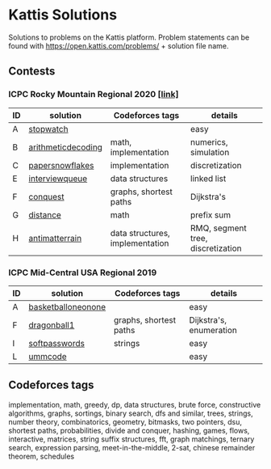 # Kattis Solutions

Solutions to problems on the Kattis platform. Problem statements can be found with https://open.kattis.com/problems/ + solution file name.

## Contests

### ICPC Rocky Mountain Regional 2020 [[link]](https://rmc20.kattis.com/problems)

ID | solution | Codeforces tags | details
---|----------|-----------------|---
A  | [stopwatch](stopwatch.cpp) | | easy
B  | [arithmeticdecoding](arithmeticdecoding.cpp) | math, implementation | numerics, simulation
C  | [papersnowflakes](papersnowflakes.cpp) | implementation | discretization
E  | [interviewqueue](interviewqueue.cpp) | data structures | linked list
F  | [conquest](conquest.cpp) | graphs, shortest paths | Dijkstra's
G  | [distance](distance.cpp) | math | prefix sum
H  | [antimatterrain](antimatterrain.cpp) | data structures, implementation | RMQ, segment tree, discretization

### ICPC Mid-Central USA Regional 2019

ID | solution | Codeforces tags | details
---|----------|-----------------|---
A  | [basketballoneonone](basketballoneonone.cpp) | | easy
F  | [dragonball1](dragonball1.cpp) | graphs, shortest paths | Dijkstra's, enumeration
I  | [softpasswords](softpasswords.cpp) | strings | easy
L  | [ummcode](ummcode.cpp) | | easy

## Codeforces tags

implementation, math, greedy, dp, data structures, brute force, constructive algorithms, graphs, sortings, binary search, dfs and similar, trees, strings, number theory, combinatorics, geometry, bitmasks, two pointers, dsu, shortest paths, probabilities, divide and conquer, hashing, games, flows, interactive, matrices, string suffix structures, fft, graph matchings, ternary search, expression parsing, meet-in-the-middle, 2-sat, chinese remainder theorem, schedules
